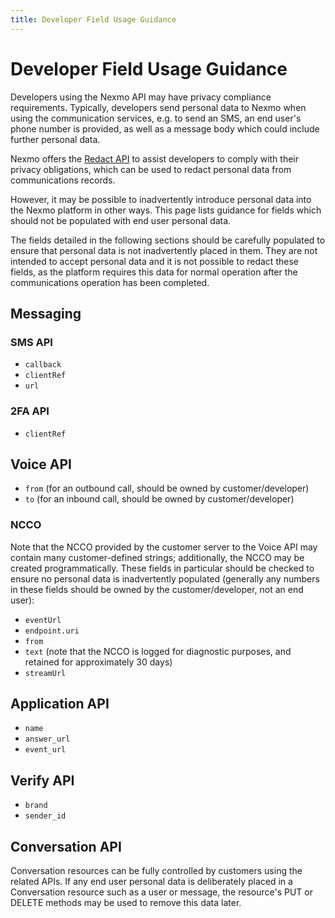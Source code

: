 ```yaml
---
title: Developer Field Usage Guidance
---
```


# Developer Field Usage Guidance

Developers using the Nexmo API may have privacy compliance requirements. Typically, developers send personal data to Nexmo when using the communication services, e.g. to send an SMS, an end user's phone number is provided, as well as a message body which could include further personal data.

Nexmo offers the [Redact API](/redact/overview) to assist developers to comply with their privacy obligations, which can be used to redact personal data from communications records.

However, it may be possible to inadvertently introduce personal data into the Nexmo platform in other ways. This page lists guidance for fields which should not be populated with end user personal data.

The fields detailed in the following sections should be carefully populated to ensure that personal data is not inadvertently placed in them. They are not intended to accept personal data and it is not possible to redact these fields, as the platform requires this data for normal operation after the communications operation has been completed.

## Messaging

### SMS API

* `callback`
* `clientRef`
* `url`

### 2FA API

* `clientRef`

## Voice API

* `from` (for an outbound call, should be owned by customer/developer)
* `to` (for an inbound call, should be owned by customer/developer)

### NCCO

Note that the NCCO provided by the customer server to the Voice API may contain many customer-defined strings; additionally, the NCCO may be created programmatically. These fields in particular should be checked to ensure no personal data is inadvertently populated (generally any numbers in these fields should be owned by the customer/developer, not an end user):

* `eventUrl`
* `endpoint.uri`
* `from`
* `text` (note that the NCCO is logged for diagnostic purposes, and retained for approximately 30 days)
* `streamUrl`

## Application API

* `name`
* `answer_url`
* `event_url`

## Verify API

* `brand`
* `sender_id`

## Conversation API

Conversation resources can be fully controlled by customers using the related APIs. If any end user personal data is deliberately placed in a Conversation resource such as a user or message, the resource's PUT or DELETE methods may be used to remove this data later.
